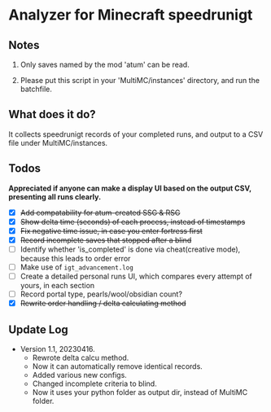 # Analyzer for Minecraft speedrunigt

## Notes

1. Only saves named by the mod 'atum' can be read.

2. Please put this script in your 'MultiMC/instances' directory, and run the batchfile.

## What does it do?

It collects speedrunigt records of your completed runs, and output to a CSV file under MultiMC/instances.

## Todos

**Appreciated if anyone can make a display UI based on the output CSV, presenting all runs clearly.**

- [x] ~~Add compatability for atum-created SSG & RSG~~
- [x] ~~Show delta time (seconds) of each process, instead of timestamps~~
- [x] ~~Fix negative time issue, in case you enter fortress first~~
- [x] ~~Record incomplete saves that stopped after a blind~~
- [ ] Identify whether 'is_completed' is done via cheat(creative mode), because this leads to order error
- [ ] Make use of `igt_advancement.log`
- [ ] Create a detailed personal runs UI, which compares every attempt of yours, in each section
- [ ] Record portal type, pearls/wool/obsidian count?
- [x] ~~Rewrite order handling / delta calculating method~~

## Update Log
- Version 1.1, 20230416.
  - Rewrote delta calcu method.
  - Now it can automatically remove identical records.
  - Added various new configs.
  - Changed incomplete criteria to blind.
  - Now it uses your python folder as output dir, instead of MultiMC folder.